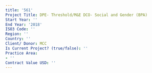 ```yaml
---
title: '561'
Project Title: DPE- Threshold/M&E DCO- Social and Gender (BPA)
Start Year: ''
End Year: '2018'
ISO3 Code: ''
Region: ''
Country: ''
Client/ Donor: MCC
Is Current Project? (true/false): ''
Practice Area:
- ''
Contract Value USD: ''
---
```



